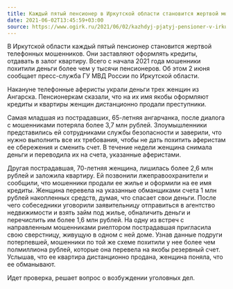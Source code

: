 ```yaml
---
title: Каждый пятый пенсионер в Иркутской области становится жертвой мошенников
date: 2021-06-02T13:45:59+03:00
source: https://www.ogirk.ru/2021/06/02/kazhdyj-pjatyj-pensioner-v-irkutskoj-oblasti-stanovitsja-zhertvoj-moshennikov/
---
```


В Иркутской области каждый пятый пенсионер становится жертвой телефонных мошенников. Они заставляют оформлять кредиты, отдавать в залог квартиру. Всего с начала 2021 года мошенники похитили деньги более чем у тысячи пенсионеров. Об этом 2 июня сообщает пресс-служба ГУ МВД России по Иркутской области.

Накануне телефонные аферисты украли деньги трех женщин из Ангарска. Пенсионеркам сказали, что на их имя якобы оформляют кредиты и квартиры женщин дистанционно продали преступники.

Самая младшая из пострадавших, 65-летняя ангарчанка, после диалога с мошенниками потеряла более 3,7 млн рублей. Злоумышленники представились ей сотрудниками службы безопасности и заверили, что нужно выполнить все их требования, чтобы не дать похитить аферистам ее сбережения и сменить счет. В течение недели женщина снимала деньги и переводила их на счета, указанные аферистами.

Другая пострадавшая, 70-летняя женщина, лишилась более 2,6 млн рублей и заложила квартиру. Ей позвонили лжеправоохранители и сообщили, что мошенники продали ее жилье и оформили на ее имя кредиты. Женщина перевела на указанные обманщиками счета 1 млн рублей накопленных средств, думая, что спасает свои деньги. После чего собеседники уговорили заявительницу отправиться в агентство недвижимости и взять займ под жилье, обналичить деньги и перечислить им более 1,6 млн рублей. На одну из встреч с направленным мошенниками риелтором пострадавшая пригласила свою сверстницу, живущую в одном с ней доме. Узнав данные подруги потерпевшей, мошенники по той же схеме похитили у нее более чем полмиллиона рублей, которые она перевела на якобы резервный счет. Услышав, что ее квартира дистанционно продана, женщина поняла, что ее обманывают.

Идет проверка, решает вопрос о возбуждении уголовных дел.